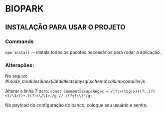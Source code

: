 # BIOPARK

## INSTALAÇÃO PARA USAR O PROJETO

### Commands

`npm install` -- instala todos os pacotes necessários para rodar a aplicação.

### Alterações: 

No arquivo  *#\node_modules\knex\lib\dialects\mysql\schema\columncompiler.js*

Alterar a linha 7 para:
`const commentEscapeRegex = /(?:<(tag)>)((?:.(?!<\/\1>))+.)(?:<\/\1>)/g // /(?<!\\)'/g;`

No payload de configuração do banco, coloque seu usuário e senha.